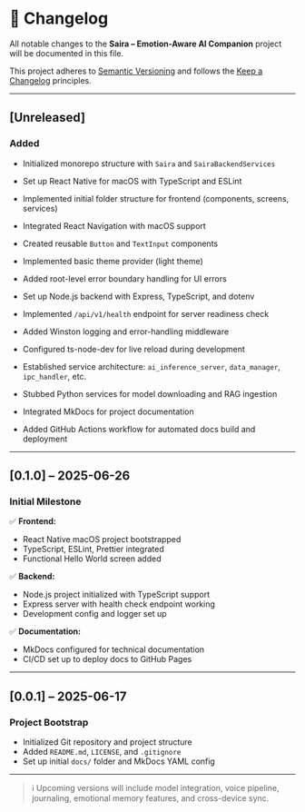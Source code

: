 # 📘 Changelog

All notable changes to the **Saira – Emotion-Aware AI Companion** project will be documented in this file.

This project adheres to [Semantic Versioning](https://semver.org/) and follows the [Keep a Changelog](https://keepachangelog.com/en/1.0.0/) principles.

---

## [Unreleased]

### Added

- Initialized monorepo structure with `Saira` and `SairaBackendServices`
- Set up React Native for macOS with TypeScript and ESLint
- Implemented initial folder structure for frontend (components, screens, services)
- Integrated React Navigation with macOS support
- Created reusable `Button` and `TextInput` components
- Implemented basic theme provider (light theme)
- Added root-level error boundary handling for UI errors

- Set up Node.js backend with Express, TypeScript, and dotenv
- Implemented `/api/v1/health` endpoint for server readiness check
- Added Winston logging and error-handling middleware
- Configured ts-node-dev for live reload during development
- Established service architecture: `ai_inference_server`, `data_manager`, `ipc_handler`, etc.
- Stubbed Python services for model downloading and RAG ingestion

- Integrated MkDocs for project documentation
- Added GitHub Actions workflow for automated docs build and deployment

---

## [0.1.0] – 2025-06-26

### Initial Milestone

✅ **Frontend:**

- React Native macOS project bootstrapped
- TypeScript, ESLint, Prettier integrated
- Functional Hello World screen added

✅ **Backend:**

- Node.js project initialized with TypeScript support
- Express server with health check endpoint working
- Development config and logger set up

✅ **Documentation:**

- MkDocs configured for technical documentation
- CI/CD set up to deploy docs to GitHub Pages

---

## [0.0.1] – 2025-06-17

### Project Bootstrap

- Initialized Git repository and project structure
- Added `README.md`, `LICENSE`, and `.gitignore`
- Set up initial `docs/` folder and MkDocs YAML config

---

> ℹ️ Upcoming versions will include model integration, voice pipeline, journaling, emotional memory features, and cross-device sync.

